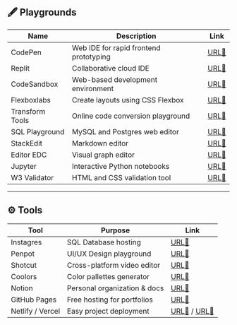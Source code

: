 ## 🖋️ Playgrounds

| Name            | Description                            | Link                                     |
| --------------- | -------------------------------------- | ---------------------------------------- |
| CodePen         | Web IDE for rapid frontend prototyping | [URL🔗](https://codepen.io)              |
| Replit          | Collaborative cloud IDE                | [URL🔗](https://replit.com)              |
| CodeSandbox     | Web-based development environment      | [URL🔗](https://codesandbox.io)          |
| Flexboxlabs     | Create layouts using CSS Flexbox       | [URL🔗](https://flexboxlabs.netlify.app) |
| Transform Tools | Online code conversion playground      | [URL🔗](https://transform.tools)         |
| SQL Playground  | MySQL and Postgres web editor          | [URL🔗](https://sqlplayground.app)       |
| StackEdit       | Markdown editor                        | [URL🔗](https://stackedit.io/app#)       |
| Editor EDC      | Visual graph editor                    | [URL🔗](https://edotor.net)              |
| Jupyter         | Interactive Python notebooks           | [URL🔗](https://jupyter.org)             |
| W3 Validator    | HTML and CSS validation tool           | [URL🔗](https://validator.w3.org)        |

---

## ⚙️ Tools

| Tool             | Purpose                      | Link                                                       |
| ---------------- | ---------------------------- | ---------------------------------------------------------- |
| Instagres        | SQL Database hosting         | [URL🔗](https://www.instagres.com)                         |
| Penpot           | UI/UX Design playground      | [URL🔗](https://penpot.app)                                |
| Shotcut          | Cross-platform video editor  | [URL🔗](https://shotcut.org)                               |
| Coolors          | Color pallettes generator    | [URL🔗](https://coolors.co)                                |
| Notion           | Personal organization & docs | [URL🔗](https://notion.so)                                 |
| GitHub Pages     | Free hosting for portfolios  | [URL🔗](https://pages.github.com)                          |
| Netlify / Vercel | Easy project deployment      | [URL🔗](https://vercel.com) / [URL🔗](https://netlify.com) |
